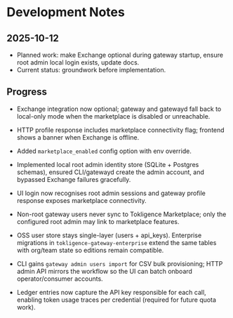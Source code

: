# Development Notes

## 2025-10-12
- Planned work: make Exchange optional during gateway startup, ensure root admin local login exists, update docs.
- Current status: groundwork before implementation.

## Progress
- Exchange integration now optional; gateway and gatewayd fall back to local-only mode when the marketplace is disabled or unreachable.
- HTTP profile response includes marketplace connectivity flag; frontend shows a banner when Exchange is offline.
- Added `marketplace_enabled` config option with env override.
- Implemented local root admin identity store (SQLite + Postgres schemas), ensured CLI/gatewayd create the admin account, and bypassed Exchange failures gracefully.
- UI login now recognises root admin sessions and gateway profile response exposes marketplace connectivity.

- Non-root gateway users never sync to Tokligence Marketplace; only the configured root admin may link to marketplace features.
- OSS user store stays single-layer (users + api_keys). Enterprise migrations in `tokligence-gateway-enterprise` extend the same tables with org/team state so editions remain compatible.
- CLI gains `gateway admin users import` for CSV bulk provisioning; HTTP admin API mirrors the workflow so the UI can batch onboard operator/consumer accounts.
- Ledger entries now capture the API key responsible for each call, enabling token usage traces per credential (required for future quota work).
